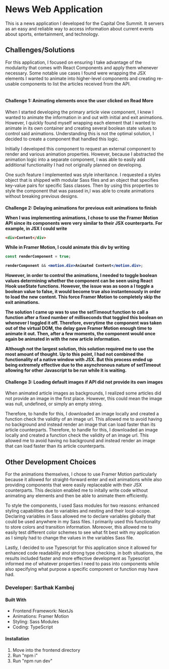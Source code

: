 <h1>News Web Application</h1>
This is a news application I developed for the Capital One Summit. It servers as an easy and reliable way to access information about current events about sports, entertainment, and technology.

<h2>Challenges/Solutions</h2>
For this application, I focused on ensuring I take advantage of the modularity that comes with React Components and apply them whenever necessary. Some notable use cases I found were wrapping the JSX elements I wanted to animate into higher-level components and creating re-usable components to list the articles received from the API. <br /><br />

<h4>Challenge 1: Animating elements once the user clicked on Read More</h4>
<p>
    When I started developing the primary article view component, I knew I wanted to animate the information in and out with initial and exit animations. However, I quickly found myself wrapping each element that I wanted to animate in its own container and creating several boolean state values to control said animations. Understanding this is not the optimal solution, I decided to create a component that handled this logic.
</p>

<p>
    Initially I developed this component to request an external component to render and various animation properties. However, because I abstracted the animation logic into a separate component, I was able to easily add additional functionality I had not originally planned on developing.
</p>

<p>
    One such feature I implemented was style inheritance. I requested a styles object that is shipped with modular Sass files and an object that specifies key-value pairs for specific Sass classes. Then by using this properties to style the component that was passed in,I was able to create animations without breaking previous designs.
</p>

<h4>Challenge 2: Delaying animations for previous exit animations to finish
<p>
    When I was implementing animations, I chose to use the Framer Motion API since its components were very similar to their JSX counterparts. For example, in JSX I could write
</p>
    
```html
<div>Content</div>
```

<p>
    While in Framer Motion, I could animate this div by writing
</p>

```typescript
const renderComponent = true;
```

```jsx
renderComponent && <motion.div>Animated Content</motion.div>;
```

<p>
    However, in order to control the animations, I needed to toggle boolean values determining whether the component can be seen using React Hook useState functions. However, the issue was as soon a I toggle a boolean value to false, it would become true also instantenously in order to load the new content. This force Framer Motion to completely skip the exit animations.
</p>

<p>
    The solution I came up was to use the setTimeout function to call a function after a fixed number of milliseconds that toggled this boolean on whenever I toggled it off. Therefore, everytime the component was taken out of the virtual DOM, the delay gave Framer Motion enough time to animate it out. Then, after a few moments, the component would once again be animated in with the new article information.
</p>

<p>
    Although not the largest solution, this solution required me to use the most amount of thought. Up to this point, I had not combined the functionality of a native window with JSX. But this process ended up being extremely effective due to the asynchronous nature of setTimeout allowing for other Javascript to be run while it is waiting.
</p>

<h4>Challenge 3: Loading default images if API did not provide its own images</h4>
<p>
    When animated article images as backgrounds, I realized some articles did not provide an image in the first place. However, this could mean the image was null, undefined, or simply an empty string. 
</p>
    
<p>
    Therefore, to handle for this, I downloaded an image locally and created a function check the validity of an image url. This allowed me to avoid having no background and instead render an image that can load faster than its article counterparts.
    Therefore, to handle for this, I downloaded an image locally and created a function check the validity of an image url. This allowed me to avoid having no background and instead render an image that can load faster than its article counterparts.
</p>

<h2>Other Development Choices</h2>

For the animations themselves, I chose to use Framer Motion particularly because it allowed for straight-forward enter and exit animations while also providing components that were easily replaceable with their JSX counterparts. This decision enabled me to initally write code without animating any elements and then be able to animate them efficiently. <br />

To style the components, I used Sass modules for two reasons: enhanced styling capabilities due to variables and nesting and their local-scope. Declaring variables in Sass allowed me to declare variables globally that could be used anywhere in my Sass files. I primarily used this functionality to store colors and transition information. Moreover, this allowed me to easily test different color schemes to see what fit best with my application as I simply had to change the values in the variables Sass file. <br />

Lastly, I decided to use Typescript for this application since it allowed for enhanced code readability and strong type checking. in both situations, the results included faster and more effective development as Typescript informed me of whatever properties I need to pass into components while also specifying what purpose a specific component or function may have had. <br />

<h3>Developer: Sarthak Kamboj</h3>
<h4>Built With</h4>
<ul>
    <li>Frontend Framework: NextJs</li>
    <li>Animations: Framer Motion</li>
    <li>Styling: Sass Modules</li>
    <li>Coding: TypeScript</li>
</ul>

<h4>Installation</h4>
<ol>
    <li>Move into the frontend directory</li>
    <li>Run "npm i"</li>
    <li>Run "npm run dev"</li>
</ol>

